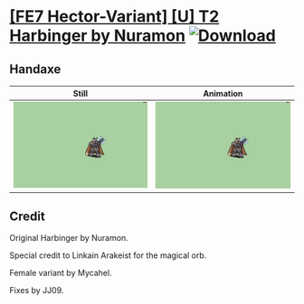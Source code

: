 # [\[FE7 Hector-Variant\] \[U\] T2 Harbinger by Nuramon](./) [![Download](https://img.shields.io/badge/Download--red?style=social&logo=github)](https://minhaskamal.github.io/DownGit/#/home?url=https://github.com/Klokinator/FE-Repo/tree/main/Battle%20Animations%2FLords%20-%20Vanilla%20and%20Custom%2F%5BFE7%20Hector-Variant%5D%20%5BU%5D%20T2%20Harbinger%20by%20Nuramon%2F4.%20Handaxe)

## Handaxe

| Still | Animation |
| :---: | :-------: |
| ![Handaxe still](./Handaxe_000.png) | ![Handaxe](./Handaxe.gif) |

## Credit

Original Harbinger by Nuramon.

Special credit to Linkain Arakeist for the magical orb.

Female variant by Mycahel.

Fixes by JJ09.
